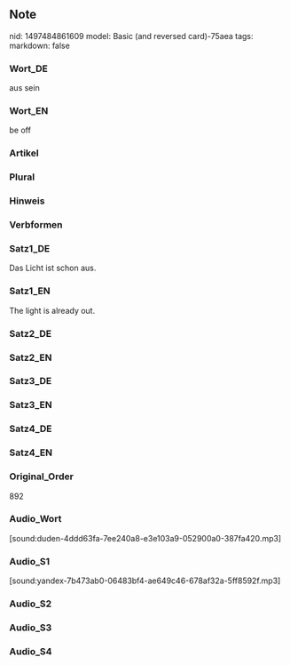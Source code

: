## Note
nid: 1497484861609
model: Basic (and reversed card)-75aea
tags: 
markdown: false

### Wort_DE
aus sein

### Wort_EN
be off

### Artikel


### Plural


### Hinweis


### Verbformen


### Satz1_DE
Das Licht ist schon aus.

### Satz1_EN
The light is already out.

### Satz2_DE


### Satz2_EN


### Satz3_DE


### Satz3_EN


### Satz4_DE


### Satz4_EN


### Original_Order
892

### Audio_Wort
[sound:duden-4ddd63fa-7ee240a8-e3e103a9-052900a0-387fa420.mp3]

### Audio_S1
[sound:yandex-7b473ab0-06483bf4-ae649c46-678af32a-5ff8592f.mp3]

### Audio_S2


### Audio_S3


### Audio_S4

